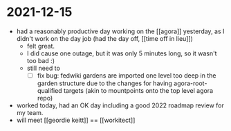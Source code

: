 # 2021-12-15

- had a reasonably productive day working on the [[agora]] yesterday, as I didn't work on the day job (had the day off, [[time off in lieu]])
  - felt great.
  - I did cause one outage, but it was only 5 minutes long, so it wasn't too bad :)
  - still need to
    - [ ] fix bug: fedwiki gardens are imported one level too deep in the garden structure due to the changes for having agora-root-qualified targets (akin to mountpoints onto the top level agora repo)
- worked today, had an OK day including a good 2022 roadmap review for my team.
- will meet [[geordie keitt]] == [[workitect]]
